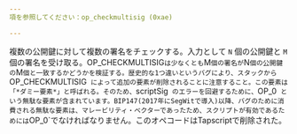```yaml
---
項を参照してください：op_checkmultisig (0xae)

---
```

複数の公開鍵に対して複数の署名をチェックする。入力として `N` 個の公開鍵と `M` 個の署名を受け取る。OP_CHECKMULTISIG` は少なくとも `M` 個の署名が `N` 個の公開鍵の `M` 個と一致するかどうかを検証する。歴史的な1つ違いというバグにより、スタックから `OP_CHECKMULTISIG` によって追加の要素が削除されることに注意すること。この要素は「*ダミー要素*」と呼ばれる。そのため、`scriptSig` のエラーを回避するために、`OP_0` という無駄な要素が含まれています。BIP147(2017年にSegWitで導入)以降、バグのために消費される無駄な要素は、マレービリティ・ベクターであったため、スクリプトが有効であるためには`OP_0`でなければなりません。このオペコードはTapscriptで削除された。